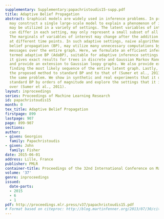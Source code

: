 ```yaml
---
supplementary: Supplementary:papachristoudis15-supp.pdf
title: Adaptive Belief Propagation
abstract: Graphical models are widely used in inference problems. In practice, one
  may construct a single large-scale model to explain a phenomenon of interest, which
  may be utilized in a variety of settings. The latent variables of interest, which
  can differ in each setting, may only represent a small subset of all variables.
  The marginals of variables of interest may change after the addition of measurements
  at different time points. In such adaptive settings, naive algorithms, such as standard
  belief propagation (BP), may utilize many unnecessary computations by propagating
  messages over the entire graph. Here, we formulate an efficient inference procedure,
  termed adaptive BP (AdaBP), suitable for adaptive inference settings. We show that
  it gives exact results for trees in discrete and Gaussian Markov Random Fields (MRFs),
  and provide an extension to Gaussian loopy graphs. We also provide extensions on
  finding the most likely sequence of the entire latent graph. Lastly, we compare
  the proposed method to standard BP and to that of (Sumer et al., 2011), which tackles
  the same problem. We show in synthetic and real experiments that it outperforms
  standard BP by orders of magnitude and explore the settings that it is advantageous
  over (Sumer et al., 2011).
layout: inproceedings
series: Proceedings of Machine Learning Research
id: papachristoudis15
month: 0
tex_title: Adaptive Belief Propagation
firstpage: 899
lastpage: 907
page: 899-907
sections: 
author:
- given: Georgios
  family: Papachristoudis
- given: John
  family: Fisher
date: 2015-06-01
address: Lille, France
publisher: PMLR
container-title: Proceedings of the 32nd International Conference on Machine Learning
volume: '37'
genre: inproceedings
issued:
  date-parts:
  - 2015
  - 6
  - 1
pdf: http://proceedings.mlr.press/v37/papachristoudis15.pdf
# Format based on citeproc: http://blog.martinfenner.org/2013/07/30/citeproc-yaml-for-bibliographies/
---
```

